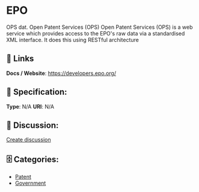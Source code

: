 # EPO


OPS dat. Open Patent Services (OPS) Open Patent Services (OPS) is a web service which provides access to the EPO's raw data via a standardised XML interface. It does this using RESTful architecture

##  🔗 Links
**Docs / Website**: https://developers.epo.org/

## 🧬 Specification:
**Type**:  N/A 
**URI**:  N/A 

## 💬 Discussion:
[Create discussion](https://github.com/apis-list/apis-list/discussions/new)

## 🗄️ Categories:
- [Patent](https://github.com/apis-list/apis-list#patent)
- [Government](https://github.com/apis-list/apis-list#government)



